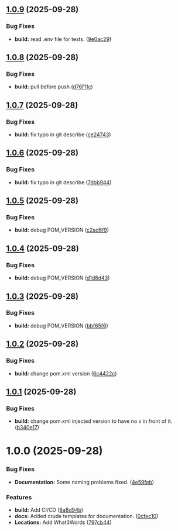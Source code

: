 ## [1.0.9](https://github.com/Paladins-Inn/rollenspiel-cons/compare/v1.0.8...v1.0.9) (2025-09-28)


### Bug Fixes

* **build:** read .env file for tests. ([9e0ac29](https://github.com/Paladins-Inn/rollenspiel-cons/commit/9e0ac29ca323a04f126950bbde6d3b8baae21b2d))

## [1.0.8](https://github.com/Paladins-Inn/rollenspiel-cons/compare/v1.0.7...v1.0.8) (2025-09-28)


### Bug Fixes

* **build:** pull before push ([d76f11c](https://github.com/Paladins-Inn/rollenspiel-cons/commit/d76f11c940074e5816c99178699e08d7a6c10a38))

## [1.0.7](https://github.com/Paladins-Inn/rollenspiel-cons/compare/v1.0.6...v1.0.7) (2025-09-28)


### Bug Fixes

* **build:** fix typo in git describe ([ce24743](https://github.com/Paladins-Inn/rollenspiel-cons/commit/ce247433f0ec4029d0820f0c80c91073d5cc68cf))

## [1.0.6](https://github.com/Paladins-Inn/rollenspiel-cons/compare/v1.0.5...v1.0.6) (2025-09-28)


### Bug Fixes

* **build:** fix typo in git describe ([7dbb944](https://github.com/Paladins-Inn/rollenspiel-cons/commit/7dbb944cb429c9933ec7949ef30732796a3c3e04))

## [1.0.5](https://github.com/Paladins-Inn/rollenspiel-cons/compare/v1.0.4...v1.0.5) (2025-09-28)


### Bug Fixes

* **build:** debug POM_VERSION ([c2ad6f9](https://github.com/Paladins-Inn/rollenspiel-cons/commit/c2ad6f9ace930d22fb0da5f92cf0870f27e75be0))

## [1.0.4](https://github.com/Paladins-Inn/rollenspiel-cons/compare/v1.0.3...v1.0.4) (2025-09-28)


### Bug Fixes

* **build:** debug POM_VERSION ([d1d8d43](https://github.com/Paladins-Inn/rollenspiel-cons/commit/d1d8d4383ecd93304e67633b3c93e7452850dcb5))

## [1.0.3](https://github.com/Paladins-Inn/rollenspiel-cons/compare/v1.0.2...v1.0.3) (2025-09-28)


### Bug Fixes

* **build:** debug POM_VERSION ([bbf65f6](https://github.com/Paladins-Inn/rollenspiel-cons/commit/bbf65f6136b47481c533639a8848d689ea1f4a75))

## [1.0.2](https://github.com/Paladins-Inn/rollenspiel-cons/compare/v1.0.1...v1.0.2) (2025-09-28)


### Bug Fixes

* **build:** change pom.xml version ([6c4422c](https://github.com/Paladins-Inn/rollenspiel-cons/commit/6c4422c23cd157aecc0bbc1bb61307855639a152))

## [1.0.1](https://github.com/Paladins-Inn/rollenspiel-cons/compare/v1.0.0...v1.0.1) (2025-09-28)


### Bug Fixes

* **build:** change pom.xml injected version to have no v in front of it. ([b340e17](https://github.com/Paladins-Inn/rollenspiel-cons/commit/b340e1710234b7579e93836589adbc2af100bdca))

# 1.0.0 (2025-09-28)


### Bug Fixes

* **Documentation:** Some naming problems fixed. ([4e59feb](https://github.com/Paladins-Inn/rollenspiel-cons/commit/4e59feb528b3a8696db96d712ceaeeacb30364cb))


### Features

* **build:** Add CI/CD ([8a8d94b](https://github.com/Paladins-Inn/rollenspiel-cons/commit/8a8d94b580c4306b6b2320e8620101ef29e641e3))
* **docs:** Added crude templates for documentation. ([0cfec10](https://github.com/Paladins-Inn/rollenspiel-cons/commit/0cfec106539a407d870400546904a7c623697cc9))
* **Locations:** Add What3Words ([797cb44](https://github.com/Paladins-Inn/rollenspiel-cons/commit/797cb44ddca7fe9698986809d364af4b2d0b5f3a))
